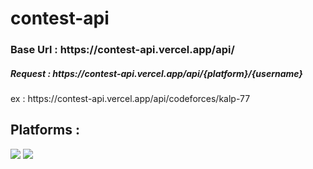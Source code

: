 # contest-api
<h3> Base Url : https://contest-api.vercel.app/api/ </h3>
<h5> Request : https://contest-api.vercel.app/api/{platform}/{username} </h5>
ex : https://contest-api.vercel.app/api/codeforces/kalp-77

## Platforms :
![](https://img.shields.io/badge/-Codeforces-red)
![](https://img.shields.io/badge/-Codechef-blue)
